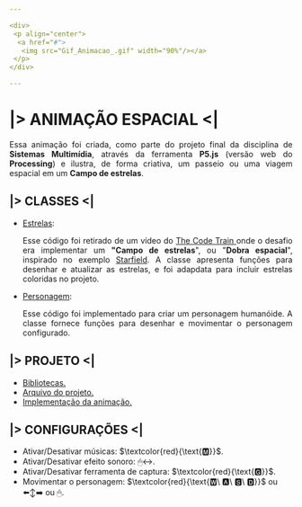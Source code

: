 ```yaml
---

<div>
 <p align="center">
  <a href="#">
   <img src="Gif_Animacao_.gif" width="90%"/></a>
 </p>
</div>

---
```



<!-- RedOrange -->
# |> ANIMAÇÃO ESPACIAL <|

 <p align="justify">
  Essa animação foi criada, como parte do projeto final da disciplina de <b>Sistemas Multimídia</b>, através da ferramenta <b>P5.js</b> (versão web do <b>Processing</b>) e
  ilustra, de forma criativa, um passeio ou uma viagem espacial em um <b>Campo de estrelas</b>.
 </p>


<!-- Lime -->
 ## |> CLASSES <|
 
 * [Estrelas](Classe_Star.js):
   <p align="justify">
   Esse código foi retirado de um vídeo do <a href="https://www.youtube.com/watch?v=17WoOqgXsRM"> The Code Train </a> onde o desafio era implementar um <b>"Campo de
   estrelas</b>", ou "<b>Dobra espacial</b>", inspirado no exemplo <a href="https://cs.brynmawr.edu/gxk2013/examples/transformations/starfield/"> Starfield</a>. A
   classe apresenta funções para desenhar e atualizar as estrelas, e foi adapdata para incluir estrelas coloridas no projeto.
 </p>
  
 * [Personagem](Classe_Personagem.js):
   <p align="justify">
   Esse código foi implementado para criar um personagem humanóide. A classe fornece funções para desenhar e movimentar o personagem configurado.
 </p>


<!-- Yellow -->
## |> PROJETO <|
 
 * [Bibliotecas.](Bibliotecas)
 * [Arquivo do projeto.](index.html)
 * [Implementação da animação.](Sketch.js)


<!-- Fuchsia -->
## |> CONFIGURAÇÕES <|
 
 * Ativar/Desativar músicas: $\textcolor{red}{\text{🅼}}$.
 * Ativar/Desativar efeito sonoro: 🖱↔️.
 * Ativar/Desativar ferramenta de captura: $\textcolor{red}{\text{🅶}}$.
 * Movimentar o personagem: $\textcolor{red}{\text{🆆\ 🅰\ 🆂\ 🅳}}$ ou ⬅️↕️➡️ ou 🖱.
